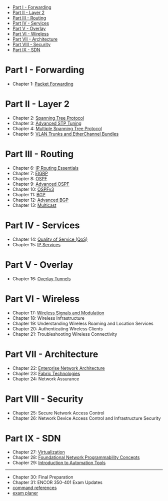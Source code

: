 - [Part I - Forwarding](#part-i---forwarding)
- [Part II - Layer 2](#part-ii---layer-2)
- [Part III - Routing](#part-iii---routing)
- [Part IV - Services](#part-iv---services)
- [Part V - Overlay](#part-v---overlay)
- [Part VI - Wireless](#part-vi---wireless)
- [Part VII - Architecture](#part-vii---architecture)
- [Part VIII - Security](#part-viii---security)
- [Part IX - SDN](#part-ix---sdn)

# Part I - Forwarding

* Chapter 1: [Packet Forwarding](./forwarding.md)

# Part II - Layer 2

* Chapter 2: [Spanning Tree Protocol](./02-04-STP.md#ch-2-stp)
* Chapter 3: [Advanced STP Tuning](./02-04-STP.md#ch-3-advanced-stp-tunning)
* Chapter 4: [Multiple Spanning Tree Protocol](./02-04-STP.md#ch-4-multiple-spanning-tree-protocol)
* Chapter 5: [VLAN Trunks and EtherChannel Bundles](./05-vlan-trunk-etherchannel.md)

# Part III - Routing

* Chapter 6: [IP Routing Essentials](./06-routing-basics.md)
* Chapter 7: [EIGRP](./07-EIGRP.md)
* Chapter 8: [OSPF](./08-10-OSPF.md)
* Chapter 9: [Advanced OSPF](./08-10-OSPF.md)
* Chapter 10: [OSPFv3](./08-10-OSPF.md)
* Chapter 11: [BGP](./11-12-BGP.md)
* Chapter 12: [Advanced BGP]((./11-12-BGP.md))
* Chapter 13: [Multicast](./13-multicast.md)

# Part IV - Services

* Chapter 14: [Quality of Service (QoS)](./14-QoS.md)
* Chapter 15: [IP Services](./15-ip-services.md)

# Part V - Overlay

* Chapter 16: [Overlay Tunnels](./16-overlay.md)

# Part VI - Wireless

* Chapter 17: [Wireless Signals and Modulation](./17-wireless.md)
* Chapter 18: Wireless Infrastructure
* Chapter 19: Understanding Wireless Roaming and Location Services
* Chapter 20: Authenticating Wireless Clients
* Chapter 21: Troubleshooting Wireless Connectivity

# Part VII - Architecture

* Chapter 22: [Enterprise Network Architecture](./22-enterprise-arch.md)
* Chapter 23: [Fabric Technologies](./23-SD-Access-WAN.md)
* Chapter 24: Network Assurance

# Part VIII - Security

* Chapter 25: Secure Network Access Control
* Chapter 26: Network Device Access Control and Infrastructure Security

# Part IX - SDN

* Chapter 27: [Virtualization](./27-SDN.md)
* Chapter 28: [Foundational Network Programmability Concepts](./28-29-automation.md)
* Chapter 29: [Introduction to Automation Tools](./28-29-automation.md)

---

* Chapter 30: Final Preparation
* Chapter 31: ENCOR 350-401 Exam Updates
* [command references](./command-reference.md)
* [exam planer](./planner.md)